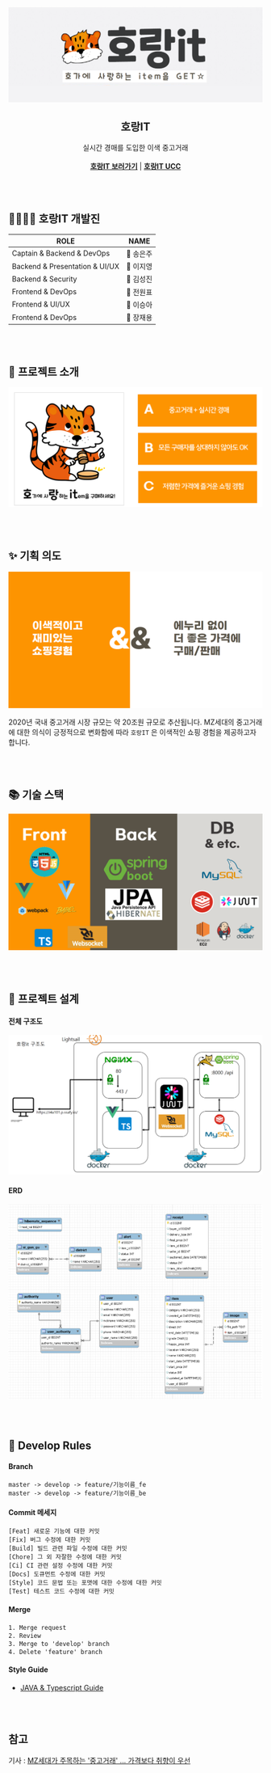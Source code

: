 ![img](./README.assets/호랑잇.png)

<h2 align="center">호랑IT</h2>

  <p align="center">
    실시간 경매를 도입한 이색 중고거래
    <br />
    <br />
    <a href="https://i4a101.p.ssafy.io"><strong>호랑IT 보러가기</strong></a> |
  	<a href="https://youtu.be/8es-sfv_9KY"><strong>호랑IT UCC</strong></a>
</p>
<br><br>

## 👨‍👩‍👧‍👦 호랑IT 개발진

| ROLE                           | NAME           |
| ------------------------------ | -------------- |
| Captain & Backend & DevOps     | :crown: 송은주 |
| Backend & Presentation & UI/UX | :girl: 이지영  |
| Backend & Security             | :boy: 김성진​   |
| Frontend & DevOps              | :boy: 전원표   |
| Frontend & UI/UX               | :girl: 이승아  |
| Frontend & DevOps              | :boy: 장재용​   |

<br><br>

## :book: 프로젝트 소개

![프로젝트소개](./README.assets/20210129_124022.png)

<br><br>

## :sparkles: 기획 의도

![기획의도](./README.assets/기획의도.png)

2020년 국내 중고거래 시장 규모는 약 20조원 규모로 추산됩니다. MZ세대의 중고거래에 대한 의식이 긍정적으로 변화함에 따라 `호랑IT` 은 이색적인 쇼핑 경험을 제공하고자 합니다.

<br><br>

## :books: 기술 스택

![img](./README.assets/20210129_124055.png)

<br><br>

## :hammer: 프로젝트 설계​

#### 전체 구조도

![img](./README.assets/호랑it구조도.png)



#### ERD 

![img](./README.assets/erd.png)

<br><br>

## :handshake: Develop Rules

#### Branch

```
master -> develop -> feature/기능이름_fe
master -> develop -> feature/기능이름_be
```

#### Commit 메세지

```
[Feat] 새로운 기능에 대한 커밋
[Fix] 버그 수정에 대한 커밋 
[Build] 빌드 관련 파일 수정에 대한 커밋
[Chore] 그 외 자잘한 수정에 대한 커밋
[Ci] CI 관련 설정 수정에 대한 커밋
[Docs] 도큐먼트 수정에 대한 커밋
[Style] 코드 문법 또는 포맷에 대한 수정에 대한 커밋
[Test] 테스트 코드 수정에 대한 커밋
```

#### Merge

```
1. Merge request
2. Review
3. Merge to 'develop' branch
4. Delete 'feature' branch
```

#### Style Guide

- [JAVA & Typescript Guide](https://docs.google.com/document/d/1q-Gd-GeqbXSqx74nl6Mw8N2u2SyrfWfqX-X0Qs_zmxg/edit?usp=sharing)

<br><br>

## 참고

기사 : [MZ세대가 주목하는 '중고거래' ... 가격보다 취향이 우선](https://www.asiae.co.kr/article/2020082919563962172)







